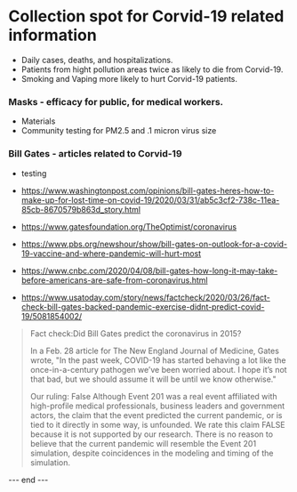 # Collection spot for Corvid-19 related information  

 * Daily cases, deaths, and hospitalizations.  
 * Patients from hight pollution areas twice as likely to die from Corvid-19.  
 * Smoking and Vaping more likely to hurt Corvid-19 patients.  
 
 
### Masks - efficacy for public, for medical workers.  

 * Materials  
 * Community testing for PM2.5 and .1 micron virus size  
 
### Bill Gates - articles related to Corvid-19  

 * testing  

 * https://www.washingtonpost.com/opinions/bill-gates-heres-how-to-make-up-for-lost-time-on-covid-19/2020/03/31/ab5c3cf2-738c-11ea-85cb-8670579b863d_story.html  
 
 
 *   https://www.gatesfoundation.org/TheOptimist/coronavirus  
 
 *   https://www.pbs.org/newshour/show/bill-gates-on-outlook-for-a-covid-19-vaccine-and-where-pandemic-will-hurt-most  
  
 *   https://www.cnbc.com/2020/04/08/bill-gates-how-long-it-may-take-before-americans-are-safe-from-coronavirus.html  
 
 *  https://www.usatoday.com/story/news/factcheck/2020/03/26/fact-check-bill-gates-backed-pandemic-exercise-didnt-predict-covid-19/5081854002/  
  
  >  Fact check:Did Bill Gates predict the coronavirus in 2015?
  >
  >  In a Feb. 28 article for The New England Journal of Medicine, Gates wrote, "In the past week, COVID-19 has started behaving a lot like the once-in-a-century pathogen we’ve been worried about. I hope it’s not that bad, but we should assume it will be until we know otherwise."
  >
  >  Our ruling: False
  >  Although Event 201 was a real event affiliated with high-profile medical professionals, business leaders and government actors, the claim that the event predicted the current pandemic, or is tied to it directly in some way, is unfounded. We rate this claim FALSE because it is not supported by our research. There is no reason to believe that the current pandemic will resemble the Event 201 simulation, despite coincidences in the modeling and timing of the simulation.
 
--- end ---   
